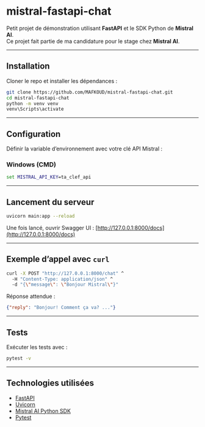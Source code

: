 # mistral-fastapi-chat
Petit projet de démonstration utilisant **FastAPI** et le SDK Python de **Mistral AI**.  
Ce projet fait partie de ma candidature pour le stage chez **Mistral AI**.

---

## Installation

Cloner le repo et installer les dépendances :

```bash
git clone https://github.com/MAFKOUD/mistral-fastapi-chat.git
cd mistral-fastapi-chat
python -m venv venv
venv\Scripts\activate   
```

---

## Configuration

Définir la variable d’environnement avec votre clé API Mistral :

### Windows (CMD)

```cmd
set MISTRAL_API_KEY=ta_clef_api
```

---

## Lancement du serveur

```bash
uvicorn main:app --reload
```

Une fois lancé, ouvrir Swagger UI :
[http://127.0.0.1:8000/docs](http://127.0.0.1:8000/docs)

---

##  Exemple d’appel avec `curl`

```bash
curl -X POST "http://127.0.0.1:8000/chat" ^
  -H "Content-Type: application/json" ^
  -d "{\"message\": \"Bonjour Mistral\"}"
```

Réponse attendue :

```json
{"reply": "Bonjour! Comment ça va? ..."}
```

---

##  Tests

Exécuter les tests avec :

```bash
pytest -v
```

---

##  Technologies utilisées

* [FastAPI](https://fastapi.tiangolo.com/)
* [Uvicorn](https://www.uvicorn.org/)
* [Mistral AI Python SDK](https://github.com/mistralai/client-python)
* [Pytest](https://pytest.org/)





